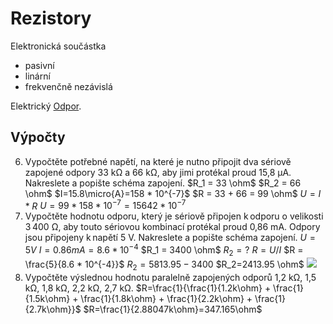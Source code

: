 # Rezistory
Elektronická součástka
- pasivní
- linární
- frekvenčně nezávislá

Elektrický [Odpor](Náboj,%20proud,%20napětí%20a%20odpor.md#Odpor%20-%20R).

## Výpočty
6.   Vypočtěte potřebné napětí, na které je nutno připojit dva sériově zapojené odpory 33 kΩ a 66 kΩ, aby jimi protékal proud 15,8 μA. Nakreslete a popište schéma zapojení. 
$R_1 = 33 \ohm$
$R_2 = 66 \ohm$
$I=15.8\micro{A}=158 * 10^{-7}$
$R = 33 + 66 = 99 \ohm$
$U= I * R$
$U = 99 * 158 * 10^{-7} = 15642*10^{-7}$
7.   Vypočtěte hodnotu odporu, který je sériově připojen k odporu o velikosti 3 400 Ω, aby touto sériovou kombinací protékal proud 0,86 mA. Odpory jsou připojeny k napětí 5 V. Nakreslete a popište schéma zapojení. 
$U=5V$
$I=0.86 mA = 8.6 * 10^{-4}$
$R_1 = 3400 \ohm$
$R_2 = ?$
$R=U/I$
$R = \frac{5}{8.6 * 10^{-4}}$
$R_2 = 5813.95 - 3400$
$R_2=2413.95 \ohm$
![](Pasted%20image%2020211118200145.png)
8. Vypočtěte výslednou hodnotu paralelně zapojených odporů 1,2 kΩ, 1,5 kΩ, 1,8 kΩ, 2,2 kΩ, 2,7 kΩ.
$R=\frac{1}{\frac{1}{1.2k\ohm} + \frac{1}{1.5k\ohm} + \frac{1}{1.8k\ohm} + \frac{1}{2.2k\ohm} + \frac{1}{2.7k\ohm}}$
$R=\frac{1}{2.88047k\ohm}=347.165\ohm$